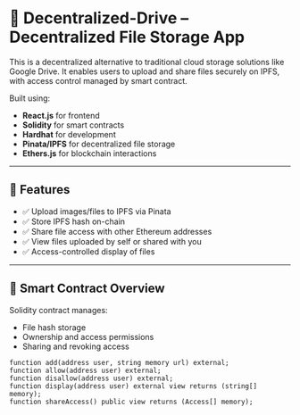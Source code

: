 # 🚀 Decentralized-Drive – Decentralized File Storage App

This is a decentralized alternative to traditional cloud storage solutions like Google Drive. It enables users to upload and share files securely on IPFS, with access control managed by smart contract.

Built using:
- **React.js** for frontend
- **Solidity** for smart contracts
- **Hardhat** for development
- **Pinata/IPFS** for decentralized file storage
- **Ethers.js** for blockchain interactions

---

## 📸 Features

- ✅ Upload images/files to IPFS via Pinata
- ✅ Store IPFS hash on-chain
- ✅ Share file access with other Ethereum addresses
- ✅ View files uploaded by self or shared with you
- ✅ Access-controlled display of files

---

## 🧱 Smart Contract Overview

Solidity contract manages:
- File hash storage
- Ownership and access permissions
- Sharing and revoking access

```solidity
function add(address user, string memory url) external;
function allow(address user) external;
function disallow(address user) external;
function display(address user) external view returns (string[] memory);
function shareAccess() public view returns (Access[] memory);
